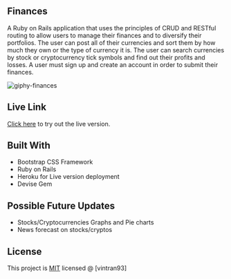 ## Finances

A Ruby on Rails application that uses the principles of CRUD and RESTful routing to allow users to manage their finances and to diversify their portfolios. The user can post all of their currencies and sort them by how much they own or the type of currency it is. The user can search currencies by stock or cryptocurrency tick symbols and find out their profits and losses. A user must sign up and create an account in order to submit their finances.

![giphy-finances](https://user-images.githubusercontent.com/78582898/187327063-74abada3-3216-4e8e-9946-d0b8335a9c22.gif)


## Live Link

[Click here](https://finance-portfolios.herokuapp.com/) to try out the live version.

## Built With

*  Bootstrap CSS Framework
*  Ruby on Rails
*  Heroku for Live version deployment
*  Devise Gem

## Possible Future Updates
* Stocks/Cryptocurrencies Graphs and Pie charts
* News forecast on stocks/cryptos

## License

This project is [MIT](https://opensource.org/licenses/MIT) licensed @ [vintran93]
